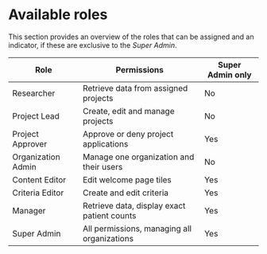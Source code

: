 # Available roles

This section provides an overview of the roles that can be assigned and an indicator, if these are exclusive to the *Super Admin*.

| Role               | Permissions                                   | Super Admin only |
|--------------------|-----------------------------------------------|------------------|
| Researcher         | Retrieve data from assigned projects          | No               |
| Project Lead       | Create, edit and manage projects              | No               |
| Project Approver   | Approve or deny project applications          | Yes              |
| Organization Admin | Manage one organization and their users       | No               |
| Content Editor     | Edit welcome page tiles                       | Yes              |
| Criteria Editor    | Create and edit criteria                      | Yes              |
| Manager            | Retrieve data, display exact patient counts   | Yes              |
| Super Admin        | All permissions, managing all organizations   | Yes              |